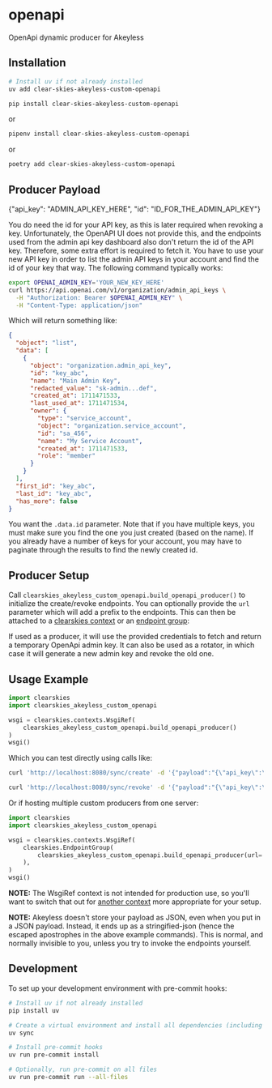 # openapi

OpenApi dynamic producer for Akeyless

## Installation

```bash
# Install uv if not already installed
uv add clear-skies-akeyless-custom-openapi
```

```bash
pip install clear-skies-akeyless-custom-openapi
```

or

```bash
pipenv install clear-skies-akeyless-custom-openapi
```

or

```bash
poetry add clear-skies-akeyless-custom-openapi
```

## Producer Payload

{"api_key": "ADMIN_API_KEY_HERE", "id": "ID_FOR_THE_ADMIN_API_KEY"}

You do need the id for your API key, as this is later required when revoking a key.  Unfortunately, the OpenAPI UI does not provide this, and the endpoints used from the admin api key dashboard also don't return the id of the API key.  Therefore, some extra effort is required to fetch it.  You have to use your new API key in order to list the admin API keys in your account and find the id of your key that way.  The following command typically works:

```bash
export OPENAI_ADMIN_KEY='YOUR_NEW_KEY_HERE'
curl https://api.openai.com/v1/organization/admin_api_keys \
  -H "Authorization: Bearer $OPENAI_ADMIN_KEY" \
  -H "Content-Type: application/json"
```

Which will return something like:

```json
{
  "object": "list",
  "data": [
    {
      "object": "organization.admin_api_key",
      "id": "key_abc",
      "name": "Main Admin Key",
      "redacted_value": "sk-admin...def",
      "created_at": 1711471533,
      "last_used_at": 1711471534,
      "owner": {
        "type": "service_account",
        "object": "organization.service_account",
        "id": "sa_456",
        "name": "My Service Account",
        "created_at": 1711471533,
        "role": "member"
      }
    }
  ],
  "first_id": "key_abc",
  "last_id": "key_abc",
  "has_more": false
}
```

You want the `.data.id` parameter.  Note that if you have multiple keys, you must make sure you find the one you just created (based on the name).  If you already have a number of keys for your account, you may have to paginate through the results to find the newly created id.

## Producer Setup

Call `clearskies_akeyless_custom_openapi.build_openapi_producer()` to initialize the create/revoke endpoints.  You can
optionally provide the `url` parameter which will add a prefix to the endpoints.  This can then be attached to a
[clearskies context](https://clearskies.info/docs/context/index.html) or an [endpoint group](https://clearskies.info/docs/endpoint-groups/endpoint-groups.html):

If used as a producer, it will use the provided credentials to fetch and return a temporary OpenApi admin key.  It can also be used as a rotator,
in which case it will generate a new admin key and revoke the old one.

## Usage Example

```python
import clearskies
import clearskies_akeyless_custom_openapi

wsgi = clearskies.contexts.WsgiRef(
    clearskies_akeyless_custom_openapi.build_openapi_producer()
)
wsgi()
```

Which you can test directly using calls like:

```bash
curl 'http://localhost:8080/sync/create' -d '{"payload":"{\"api_key\":\"YOUR_ADMIN_API_KEY_HERE\",\"id\":\"ID_OF_ADMIN_API_KEY_HERE\"}"}'

curl 'http://localhost:8080/sync/revoke' -d '{"payload":"{\"api_key\":\"YOUR_ADMIN_API_KEY_HERE\",\"id\":\"ID_OF_ADMIN_API_KEY_HERE\"}"}'
```

Or if hosting multiple custom producers from one server:

```python
import clearskies
import clearskies_akeyless_custom_openapi

wsgi = clearskies.contexts.WsgiRef(
    clearskies.EndpointGroup(
        clearskies_akeyless_custom_openapi.build_openapi_producer(url='openapi')
    ),
)
wsgi()
```

**NOTE:** The WsgiRef context is not intended for production use, so you'll want to switch that out for [another context](https://clearskies.info/docs/context/index.html) more appropriate for your setup.

**NOTE:** Akeyless doesn't store your payload as JSON, even when you put in a JSON payload.  Instead, it ends up as a stringified-json
(hence the escaped apostrophes in the above example commands).  This is normal, and normally invisible to you, unless you try to invoke the
endpoints yourself.

## Development

To set up your development environment with pre-commit hooks:

```bash
# Install uv if not already installed
pip install uv

# Create a virtual environment and install all dependencies (including dev)
uv sync

# Install pre-commit hooks
uv run pre-commit install

# Optionally, run pre-commit on all files
uv run pre-commit run --all-files
```
